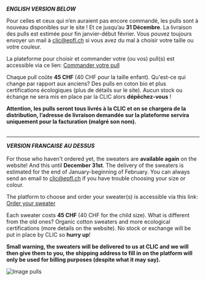 ***ENGLISH VERSION BELOW***

Pour celles et ceux qui n’en auraient pas encore commandé, les pulls sont à nouveau disponibles sur le site ! Et ce jusqu’au **31 Décembre**. La livraison des pulls est estimée pour fin janvier-début février. Vous pouvez toujours envoyer un mail à [clic@epfl.ch](clic@epfl.ch) si vous avez du mal à choisir votre taille ou votre couleur.


La plateforme pour choisir et commander votre (ou vos) pull(s) est accessible via ce lien: 
[Commander votre pull](https://one-way.one/blogs/pre-commandes/clic-epfl)

Chaque pull coûte **45 CHF** (40 CHF pour la taille enfant). Qu'est-ce qui change par rapport aux anciens? Des pulls en coton bio et plus certifications écologiques (plus de détails sur le site). Aucun stock ou échange ne sera mis en place par la CLIC  alors **dépêchez-vous** !

**Attention, les pulls seront tous livrés à la CLIC et on se chargera de la distribution, l’adresse de livraison demandée sur la plateforme servira uniquement pour la facturation (malgré son nom).**
<br><br>
___
***VERSION FRANCAISE AU DESSUS***
<br><br>
For those who haven't ordered yet, the sweaters are **available again** on the website! And this until **December 31st**. The delivery of the sweaters is estimated for the end of January-beginning of February. You can always send an email to [clic@epfl.ch](clic@epfl.ch) if you have trouble choosing your size or colour.

The platform to choose and order your sweater(s) is accessible via this link: 
[Order your sweater](https://one-way.one/blogs/pre-commandes/clic-epfl)

Each sweater costs **45 CHF** (40 CHF for the child size). What is different from the old ones? Organic cotton sweaters and more ecological certifications (more details on the website). No stock or exchange will be put in place by CLIC so **hurry up**!

**Small warning, the sweaters will be delivered to us at CLIC and we will then give them to you, the shipping address to fill in on the platform will only be used for billing purposes (despite what it may say).**

![Image pulls](/news/34/all.jpg)